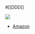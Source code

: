 #[[DDD]]

![](https://m.media-amazon.com/images/I/61NEeFU8lhL._SX401_BO1,204,203,200_.jpg)

- [Amazon](https://amzn.asia/d/569fB0x)